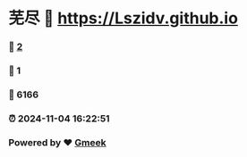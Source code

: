 # 芜尽 :link: https://Lszidv.github.io 
### :page_facing_up: [2](https://Lszidv.github.io/tag.html) 
### :speech_balloon: 1 
### :hibiscus: 6166 
### :alarm_clock: 2024-11-04 16:22:51 
### Powered by :heart: [Gmeek](https://github.com/Meekdai/Gmeek)
